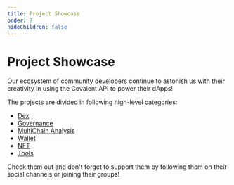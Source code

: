 ```yaml
---
title: Project Showcase
order: 7
hideChildren: false
---
```


# Project Showcase
Our ecosystem of community developers continue to astonish us with their creativity in using the Covalent API to power their dApps! 

The projects are divided in following high-level categories:

- [Dex](/dex)
- [Governance](/governance)
- [MultiChain Analysis](/multichain-analysis)
- [Wallet](/wallet)
- [NFT](/nft)
- [Tools](/tools)

Check them out and don't forget to support them by following them on their social channels or joining their groups! 
